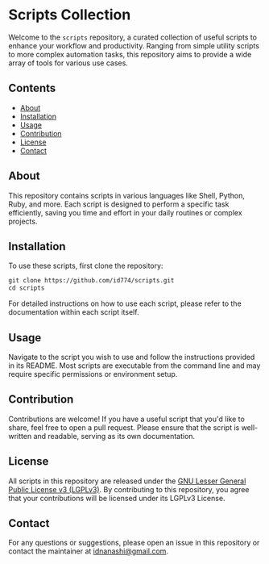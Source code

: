 # Scripts Collection

Welcome to the `scripts` repository, a curated collection of useful scripts to enhance your workflow and productivity. Ranging from simple utility scripts to more complex automation tasks, this repository aims to provide a wide array of tools for various use cases.

## Contents

- [About](#about)
- [Installation](#installation)
- [Usage](#usage)
- [Contribution](#contribution)
- [License](#license)
- [Contact](#contact)

## About

This repository contains scripts in various languages like Shell, Python, Ruby, and more. Each script is designed to perform a specific task efficiently, saving you time and effort in your daily routines or complex projects.

## Installation

To use these scripts, first clone the repository:

``` html
git clone https://github.com/id774/scripts.git
cd scripts
```

For detailed instructions on how to use each script, please refer to the documentation within each script itself.

## Usage

Navigate to the script you wish to use and follow the instructions provided in its README. Most scripts are executable from the command line and may require specific permissions or environment setup.

## Contribution

Contributions are welcome! If you have a useful script that you'd like to share, feel free to open a pull request. Please ensure that the script is well-written and readable, serving as its own documentation.

## License

All scripts in this repository are released under the [GNU Lesser General Public License v3 (LGPLv3)](https://www.gnu.org/licenses/lgpl-3.0.html). By contributing to this repository, you agree that your contributions will be licensed under its LGPLv3 License.


## Contact

For any questions or suggestions, please open an issue in this repository or contact the maintainer at [idnanashi@gmail.com](mailto:idnanashi@gmail.com).

